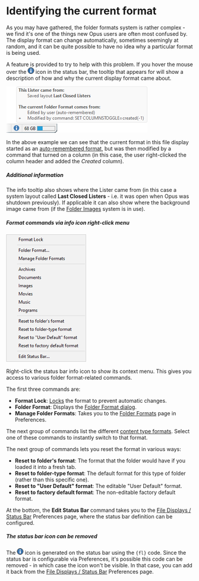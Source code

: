 # Identifying the current format

As you may have gathered, the folder formats system is rather complex - we find it's one of the things new Opus users are often most confused by. The display format can change automatically, sometimes seemingly at random, and it can be quite possible to have no idea why a particular format is being used.

A feature is provided to try to help with this problem. If you hover the mouse over the ![](/Manual/images/media/13/info.png) icon in the status bar, the tooltip that appears for will show a description of how and why the current display format came about.

![](/Manual/images/media/13/format_explain.png) 

In the above example we can see that the current format in this file display started as an [auto-remembered format](auto_folder_formats.md), but was then modified by a command that turned on a column (in this case, the user right-clicked the column header and added the *Created* column).

##### Additional information

The info tooltip also shows where the Lister came from (in this case a system layout called **Last Closed Listers** - i.e. it was open when Opus was shutdown previously). If applicable it can also show where the background image came from (if the [Folder Images](/Manual/preferences/preferences_categories/folders/folder_images.md) system is in use).

##### Format commands via info icon right-click menu

![](/Manual/images/media/13/status_info_menu.png)

Right-click the status bar info icon to show its context menu. This gives you access to various folder format-related commands.

The first three commands are:

- **Format Lock**: [Locks](locking_the_format.md) the format to prevent automatic changes.
- **Folder Format**: Displays the [Folder Format dialog](folder_options_dialog/README.md).
- **Manage Folder Formats**: Takes you to the [Folder Formats](/Manual/preferences/preferences_categories/folders/folder_formats/README.md) page in Preferences.

The next group of commands list the different [content type formats](content_types.md). Select one of these commands to instantly switch to that format.

The next group of commands lets you reset the format in various ways:

- **Reset to folder's format**: The format that the folder would have if you loaded it into a fresh tab.
- **Reset to folder-type format**: The default format for this type of folder (rather than this specific one).
- **Reset to "User Default" format**: The editable "User Default" format.
- **Reset to factory default format**: The non-editable factory default format.

At the bottom, the **Edit Status Bar** command takes you to the [File Displays / Status Bar](/Manual/preferences/preferences_categories/file_displays/status_bar.md) Preferences page, where the status bar definition can be configured.

##### The status bar icon can be removed

The ![](/Manual/images/media/13/info.png) icon is generated on the status bar using the `{fl}` code. Since the status bar is configurable via Preferences, it's possible this code can be removed - in which case the icon won't be visible. In that case, you can add it back from the [File Displays / Status Bar](/Manual/preferences/preferences_categories/file_displays/status_bar.md) Preferences page.

